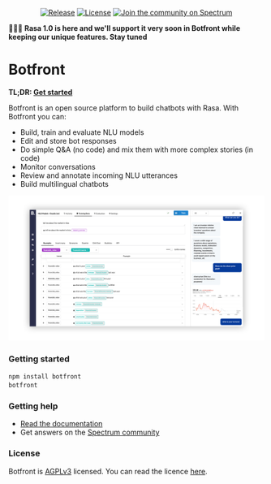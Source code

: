 <div align="center">

[![Release](https://img.shields.io/github/release/botfront/botfront.svg)](https://github.com/botfront/botfront/releases)
[![License](https://img.shields.io/badge/license-AGPLv3-blue.svg?style=flat)](https://github.com/botfront/botfront/blob/master/LICENSE)
[![Join the community on Spectrum](https://withspectrum.github.io/badge/badge.svg)](https://spectrum.chat/botfront)

</div>


🎉🎉🎉 **Rasa 1.0 is here and we'll support it very soon in Botfront while keeping our unique features. Stay tuned**

# Botfront

**TL;DR: [Get started](https://docs.botfront.io/guide/getting-started/quick-start.html)** 

Botfront is an open source platform to build chatbots with Rasa. With Botfront you can:
- Build, train and evaluate NLU models
- Edit and store bot responses
- Do simple Q&A (no code) and mix them with more complex stories (in code)
- Monitor conversations
- Review and annotate incoming NLU utterances
- Build multilingual chatbots
  
 
![Botfront screenshot](botfront/docs/images/botfront-screenshot-shadow.png)


### Getting started

```bash
npm install botfront
botfront
```


### Getting help
- [Read the documentation](https://docs.botfront.io)
- Get answers on the [Spectrum community](https://spectrum.chat/botfront)

### License
Botfront is [AGPLv3](https://github.com/botfront/botfront/blob/master/LICENSE) licensed. You can read the licence [here](https://github.com/botfront/botfront/blob/master/LICENSE).
